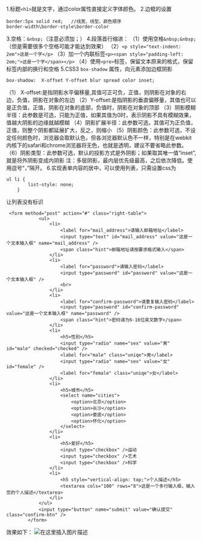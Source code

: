 1.标题`<h1>`就是文字，通过color属性直接定义字体颜色。
2.边框的设置

    border:5px solid red;   //线宽、线型、颜色顺序
    border-width\border-style\border-color

3.空格：`&nbsp;`（注意必须加；）
4.段落首行缩进：
（1）使用空格`&nbsp;&nbsp;`（但是需要很多个空格可能才能达到效果）
（2）`<p style="text-indent: 2em">这是一个字</p>`
（3）加一个内联标签`<p><span style="padding-left: 2em;">这是一个字</span></p>`
（4）使用`<pre>`标签，保留文本原来的格式，保留标签内部的换行和空格
5.CSS3 `box-shadow` 属性，向元素添加边框阴影

    box-shadow:  X-offset Y-offset blur spread color inset;

（1） X-offset:是指阴影水平偏移量,其值可正可负，正值，则阴影在对象的右边，负值，阴影在对象的左边
（2）Y-offset:是指阴影的垂直偏移量，其值也可以是正负值，正值，阴影在对象的底部，负值时，阴影在对象的顶部
（3）阴影模糊半径：此参数是可选，只能为正值，如果其值为0时，表示阴影不具有模糊效果，值越大阴影的边缘就越模糊
（4）阴影扩展半径：此参数可选，其值可为正负值，正值，则整个阴影都延展扩大，反之，则缩小
（5）阴影颜色：此参数可选，不设定任何颜色时，浏览器会取默认色，但各浏览器默认色不一样，特别是在webkit内核下的safari和chrome浏览器将无色，也就是透明，建议不要省略此参数。
（6）阴影类型：此参数可选，默认的投影方式是外阴影；如果取其唯一值“inset”,就是将外阴影变成内阴影
注：多层阴影，最内层优先级最高，之后依次降低。使用逗号“，”隔开。
6.实现表单内容的居中，可以使用列表，只需设置css为

    ul li {
            list-style: none;
        }

让列表没有标识

```
 <form method="post" action="#" class="right-table">
            <ul>
                <li>
                    <label for="mail_address">请输入邮箱地址</label>
                    <input type="text" id="mail_address" value="这是一个文本输入框" name="mail_address" />
                    <span class="hint">邮箱地址请按要求格式输入</span>
                </li>
                <li>
                    <label for="password">请输入密码</label>
                    <input type="password" id="password" value="这是一个文本输入框" />
                    <br>
                </li>
                <li>
                    <label for="confirm-password">请重复输入密码</label>
                    <input type="password" id="confirm-password" value="这是一个文本输入框" name="password" />
                    <span class="hint">密码请为6-16位英文数字</span>
                </li>
                <li>
                    <h5>性别</h5>
                    <input type="radio" name="sex" value="男" id="male" checked="checked" />
                    <label for="male" class="uniqe">男</label>
                    <input type="radio" name="sex" value="女" id="female" />
                    <label for="female" class="uniqe">女</label>
                </li>
                <li>
                    <h5>城市</h5>
                    <select name="cities">
                        <option>北京</option>
                        <option>长沙</option>
                        <option>娄底</option>
                        <option>怀化</option>
                    </select>
                </li>
                <li>
                    <h5>爱好</h5>
                    <input type="checkbox" />运动
                    <input type="checkbox" />艺术
                    <input type="checkbox" />科学
                </li>
                <li>
                    <h5 style="vertical-align: top;">个人描述</h5>
                    <textarea cols="100" rows="8">这是一个多行输入框，输入您的个人描述</textarea>
                </li>
            </ul>
            <input type="button" name="submit" value="确认提交" class="confirm-btn" />
        </form>
```
效果如下：
![在这里插入图片描述](https://img-blog.csdnimg.cn/20190911220024735.png?x-oss-process=image/watermark,type_ZmFuZ3poZW5naGVpdGk,shadow_10,text_aHR0cHM6Ly9ibG9nLmNzZG4ubmV0L3dlaXhpbl80MjU5Nzg4MA==,size_16,color_FFFFFF,t_70)